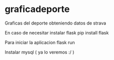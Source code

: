 # graficadeporte
Graficas del deporte obteniendo datos de strava

En caso de necesitar instalar flask
pip install flask

Para iniciar la aplicacion
flask run

Instalar mysql ( ya lo veremos :/ )